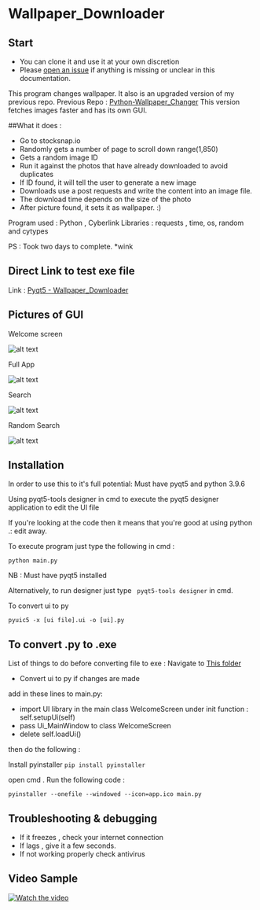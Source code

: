 # Wallpaper_Downloader

## Start

- You can clone it and use it at your own discretion
- Please [open an issue](https://github.com/surenjanath/PyQt5_Wallpaper_Downloader/issues/new) if anything is missing or unclear in this
  documentation.
  
This program changes wallpaper.
It also is an upgraded version of my previous repo.
Previous Repo : [Python-Wallpaper_Changer](https://github.com/surenjanath/Python-Wallpaper_Changer)
This version fetches images faster and has its own GUI.


##What it does :

- Go to stocksnap.io
- Randomly gets a number of page to scroll down range(1,850)
- Gets a random image ID 
- Run it against the photos that have already downloaded to avoid duplicates
- If ID found, it will tell the user to generate a new image
- Downloads use a post requests and write the content into an image file.
- The download time depends on the size of the photo
- After picture found, it sets it as wallpaper. :)

Program used  : Python , Cyberlink 
Libraries     :  requests , time, os, random and cytypes

PS : Took two days to complete. *wink


  ## Direct Link to test exe file 
  
  Link : [Pyqt5 - Wallpaper_Downloader](https://drive.google.com/file/u/1/d/1Dy0U3XC8GMZRxI4fmsnV04IdjwOem2oS/view?usp=sharing)
 
 ## Pictures of GUI
  
  Welcome screen
  
  ![alt text](https://github.com/surenjanath/PyQt5_Financial_Scraper/blob/main/Images/WelcomeScreen.png?raw=true)
  
  Full App
  
  ![alt text](https://github.com/surenjanath/PyQt5_Financial_Scraper/blob/main/Images/Full.png?raw=true)
  
   Search 
  
  ![alt text](https://github.com/surenjanath/PyQt5_Financial_Scraper/blob/main/Images/GeneratedImage.png?raw=true)
     
   Random Search 
  
  ![alt text](https://github.com/surenjanath/PyQt5_Financial_Scraper/blob/main/Images/SetPic.png?raw=true)
  
## Installation

In order to use this to it's full potential: Must have pyqt5 and python 3.9.6

Using pyqt5-tools designer in cmd to execute the pyqt5 designer application to edit the UI file

If you're looking at the code then it means that you're good at using python .: edit away.

To execute program just type the following in cmd :
```
python main.py
```
NB : Must have pyqt5 installed 

Alternatively, to run designer just type ` pyqt5-tools designer` in cmd.

To convert ui to py 

```
pyuic5 -x [ui file].ui -o [ui].py
```
## To convert .py to .exe
List of things to do before converting file to exe :
Navigate to [This folder](https://github.com/surenjanath/PyQt5_Wallpaper_Downloader/tree/main/Convert_to_EXE)

- Convert ui to py if changes are made

add in these lines to main.py:
- import UI library 
in the main class WelcomeScreen under init function : self.setupUi(self)
- pass Ui_MainWindow to class WelcomeScreen
- delete self.loadUi()

then do the following : 

Install pyinstaller 
```pip install pyinstaller```

open cmd .
Run the following code : 

```
pyinstaller --onefile --windowed --icon=app.ico main.py
```

## Troubleshooting & debugging

- If it freezes , check your internet connection
- If lags , give it a few seconds.
- If not working properly check antivirus

## Video Sample
[![Watch the video](https://img.youtube.com/vi/gXHu0Qjavzw/hqdefault.jpg)](https://youtu.be/gXHu0Qjavzw)

